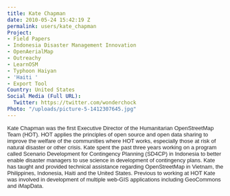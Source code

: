```yaml
---
title: Kate Chapman
date: 2010-05-24 15:42:19 Z
permalink: users/kate_chapman
Project:
- Field Papers
- Indonesia Disaster Management Innovation
- OpenAerialMap
- Outreachy
- LearnOSM
- Typhoon Haiyan
- 'Haiti '
- Export Tool
Country: United States
Social Media (Full URL):
  Twitter: https://twitter.com/wonderchock
Photo: "/uploads/picture-5-1412307645.jpg"
---
```


<p><span style="color: #222222; font-family: arial, sans-serif; font-size: 13px; line-height: normal;">Kate Chapman was the first Executive Director of the Humanitarian OpenStreetMap Team (HOT). HOT applies the principles of open source and open data sharing to improve the welfare of the communities where HOT works, especially those at risk of natural disaster or other crisis. Kate spent the past three years working on a program called Scenario Development for Contingency Planning (SD4CP) in Indonesia to better enable disaster managers to use science in development of contingency plans. Kate has taught and provided technical assistance regarding OpenStreetMap in Vietnam, the Philippines, Indonesia, Haiti and the United States. Previous to working at HOT Kate was involved in development of multiple web-GIS applications including GeoCommons and iMapData.</span></p>
